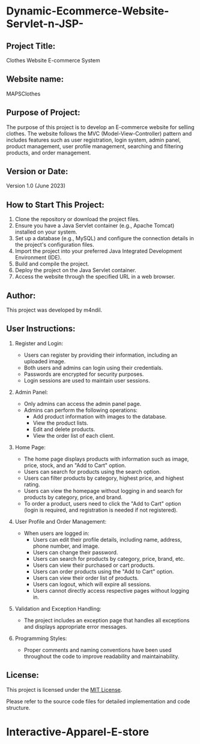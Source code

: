 # Dynamic-Ecommerce-Website-Servlet-n-JSP-

## Project Title:
Clothes Website E-commerce System

## Website name:
MAPSClothes

## Purpose of Project:
The purpose of this project is to develop an E-commerce website for selling clothes. The website follows the MVC (Model-View-Controller) pattern and includes features such as user registration, login system, admin panel, product management, user profile management, searching and filtering products, and order management.

## Version or Date:
Version 1.0 (June 2023)

## How to Start This Project:
1. Clone the repository or download the project files.
2. Ensure you have a Java Servlet container (e.g., Apache Tomcat) installed on your system.
3. Set up a database (e.g., MySQL) and configure the connection details in the project's configuration files.
4. Import the project into your preferred Java Integrated Development Environment (IDE).
5. Build and compile the project.
6. Deploy the project on the Java Servlet container.
7. Access the website through the specified URL in a web browser.

## Author:
This project was developed by m4ndil.

## User Instructions:
1. Register and Login:
   - Users can register by providing their information, including an uploaded image.
   - Both users and admins can login using their credentials.
   - Passwords are encrypted for security purposes.
   - Login sessions are used to maintain user sessions.

2. Admin Panel:
   - Only admins can access the admin panel page.
   - Admins can perform the following operations:
     - Add product information with images to the database.
     - View the product lists.
     - Edit and delete products.
     - View the order list of each client.

3. Home Page:
   - The home page displays products with information such as image, price, stock, and an "Add to Cart" option.
   - Users can search for products using the search option.
   - Users can filter products by category, highest price, and highest rating.
   - Users can view the homepage without logging in and search for products by category, price, and brand.
   - To order a product, users need to click the "Add to Cart" option (login is required, and registration is needed if not registered).

4. User Profile and Order Management:
   - When users are logged in:
     - Users can edit their profile details, including name, address, phone number, and image.
     - Users can change their password.
     - Users can search for products by category, price, brand, etc.
     - Users can view their purchased or cart products.
     - Users can order products using the "Add to Cart" option.
     - Users can view their order list of products.
     - Users can logout, which will expire all sessions.
     - Users cannot directly access respective pages without logging in.

5. Validation and Exception Handling:
   - The project includes an exception page that handles all exceptions and displays appropriate error messages.

6. Programming Styles:
   - Proper comments and naming conventions have been used throughout the code to improve readability and maintainability.

## License:
This project is licensed under the [MIT License](LICENSE).

Please refer to the source code files for detailed implementation and code structure.
# Interactive-Apparel-E-store
